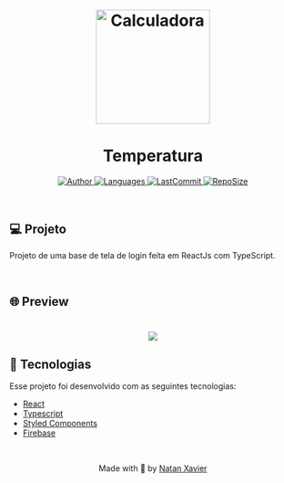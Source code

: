 <h1 align="center">
  <img alt="Calculadora" title="#delicinha" src="github/logo.png" width="200px"/>
</h1>

<h1 align="center">Temperatura</h1>

<p align="center">
  <a href="https://github.com/nataxaa">
    <img alt="Author" src="https://img.shields.io/badge/author-nataxaa-33A1F2?style=flat-square">
  </a>

  <a href="#">
    <img alt="Languages" src="https://img.shields.io/github/languages/count/nataxaa/Calculadora-reactjs?color=33A1F2&style=flat-square">
  </a>

  <a href="https://github.com/nataxaa/BarberShop/commits/master">
    <img alt="LastCommit" src="https://img.shields.io/github/last-commit/nataxaa/Calculadora-reactjs?color=33A1F2&style=flat-square">
  </a>

  <a href="#">
    <img alt="RepoSize" src="https://img.shields.io/github/repo-size/nataxaa/Calculadora-reactjs?color=33A1F2&style=flat-square">
  </a>

</p>

<br />

## 💻 Projeto

Projeto de uma base de tela de login feita em ReactJs com TypeScript.

<br />

## 🌐 Preview

<h1 align="center">
    <img src="github/calculadora.png"/>
    
</h1>

## 🚀 Tecnologias

Esse projeto foi desenvolvido com as seguintes tecnologias:

- [React](https://reactjs.org)
- [Typescript](https://www.typescriptlang.org/)
- [Styled Components](https://styled-components.com/)
- [Firebase](https://firebase.com/)


<br />



<p align="center">
  Made with 💙 by <a href="https://www.linkedin.com/in/natan-xavier-a266a0228/"> Natan Xavier </a>
</p>
